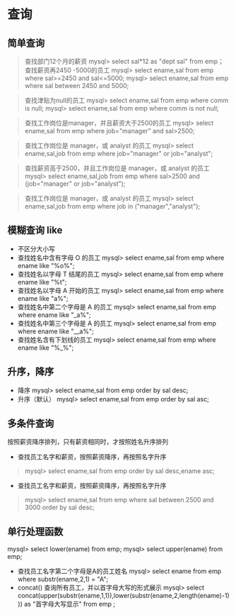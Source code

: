 # 查询


## 简单查询

> 查找部门12个月的薪资
mysql> select sal*12 as "dept sal" from emp；
> 查找薪资再2450 -5000的员工
mysql> select ename,sal from emp where sal>=2450 and sal<=5000;
mysql> select ename,sal from emp where sal between 2450 and 5000;

> 查找津贴为null的员工
mysql> select ename,sal from emp where comm is null;
mysql> select ename,sal from emp where comm is not null;


> 查找工作岗位是manager，并且薪资大于2500的员工
mysql> select ename,sal from emp where job="manager" and sal>2500;

> 查找工作岗位是 manager，或  analyst 的员工
mysql> select ename,sal,job from emp where job="manager" or job="analyst";

> 查找薪资高于2500，并且工作岗位是 manager，或 analyst 的员工
mysql> select ename,sal,job from emp where sal>2500 and (job="manager" or job="analyst");

> 查找工作岗位是 manager，或  analyst 的员工
mysql> select ename,sal,job from emp where  job in ("manager","analyst");

## 模糊查询 like

- 不区分大小写
- 查找姓名中含有字母 O 的员工
mysql> select ename,sal from emp where ename like "%o%";
- 查找姓名以字母 T 结尾的员工
mysql> select ename,sal from emp where ename like "%t";
- 查找姓名以字母 A 开始的员工
mysql> select ename,sal from emp where ename like "a%";
- 查找姓名中第二个字母是 A 的员工
mysql> select ename,sal from emp where ename like "_a%";
- 查找姓名中第三个字母是 A 的员工
mysql> select ename,sal from emp where ename like "__a%";
- 查找姓名含有下划线的员工
mysql> select ename,sal from emp where ename like "%\_%";

## 升序，降序
- 降序
mysql> select ename,sal from emp order by sal desc;
- 升序（默认）
mysql> select ename,sal from emp order by sal asc;

## 多条件查询
按照薪资降序排列，只有薪资相同时，才按照姓名升序排列

- 查找员工名字和薪资，按照薪资降序，再按照名字升序
> mysql>  select ename,sal from emp order by sal desc,ename asc;
> 
- 查找员工名字和薪资，按照薪资降序，再按照名字升序
> mysql>  select ename,sal from emp where sal between 2500 and 3000 order by sal desc;
> 
## 单行处理函数
mysql>  select lower(ename) from emp;
mysql>  select upper(ename) from emp;
- 查找员工名字第二个字母是A的员工姓名
mysql>  select ename from emp where substr(ename,2,1) = "A";
- concat()  查询所有员工，并以首字母大写的形式展示
mysql>  select concat(upper(substr(ename,1,1)),lower(substr(ename,2,length(ename)-1))) as "首字母大写显示" from emp ;